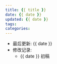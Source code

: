 ```yaml
---
title: {{ title }}
date: {{ date }}
updated: {{ date }}
tags:
categories: 
---
```



- 最后更新: {{ date }}
- 修改记录:
	* {{ date }} 初稿